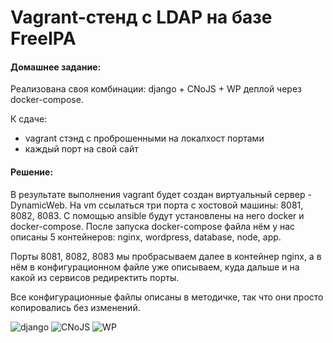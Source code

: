 #  Vagrant-стенд c LDAP на базе FreeIPA

#### Домашнее задание: 

Реализована своя комбинации: django + СNoJS + WP
деплой через docker-compose.

К сдаче:
- vagrant стэнд с проброшенными на локалхост портами
- каждый порт на свой сайт


#### Решение:  
В результате выполнения vagrant будет создан виртуальный сервер - DynamicWeb. 
На vm ссылаться три порта с хостовой машины: 8081, 8082, 8083. 
С помощью ansible будут установлены на него docker и docker-compose. После запуска docker-compose файла нём у нас описаны 5 контейнеров: nginx, wordpress, database, node, app. 

Порты 8081, 8082, 8083 мы пробрасываем далее в контейнер nginx, а в нём в конфигурационном файле уже описываем, куда дальше и на какой из сервисов редиректить порты. 

Все конфигурационные файлы описаны в методичке, так что они просто копировались без изменений.

![django](https://github.com/flazhka/otuslab-homework/blob/master/Lab27/1.png)
![СNoJS](https://github.com/flazhka/otuslab-homework/blob/master/Lab27/2.png)
![WP](https://github.com/flazhka/otuslab-homework/blob/master/Lab27/3.png)